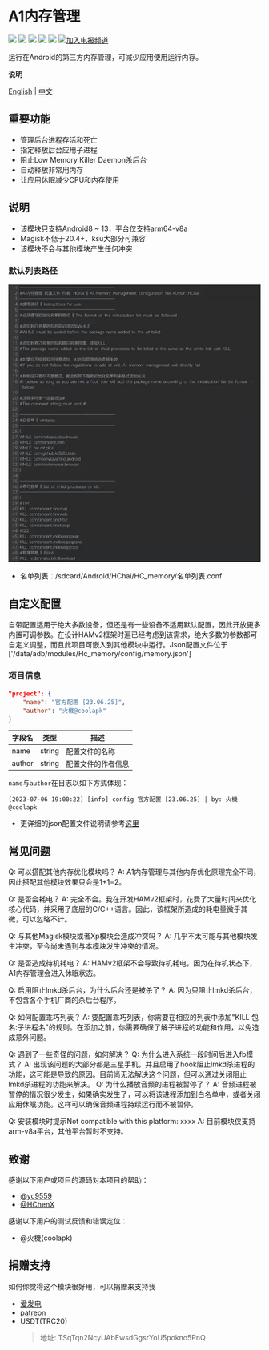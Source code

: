 # A1内存管理

[![](https://img.shields.io/badge/-C-black?logo=c&style=flat-square&logoColor=ffffff)](http://cppmicroservices.org/)
[![](https://img.shields.io/badge/-C++-808080?logo=c%2B%2B&style=flat-square&logoColor=ffffff)](http://cppmicroservices.org/)
[![](https://img.shields.io/badge/-Bash-ae9a5a?style=flat-square&logo=shell&logoColor=ffffff)](https://www.python.org/)
![](https://img.shields.io/badge/Android%208~13-Support-green)
![](https://img.shields.io/badge/arm64--v8a-Support-green)
[![加入电报频道](https://img.shields.io/badge/Join%20group-Telegram-brightgreen.svg)](https://t.me/HCha1234)

运行在Android的第三方内存管理，可减少应用使用运行内存。

**说明**

[English](README.md) | [中文](README-zh.md)

## 重要功能
- 管理后台进程存活和死亡
- 指定释放后台应用子进程
- 阻止Low Memory Killer Daemon杀后台
- 自动释放非常用内存
- 让应用休眠减少CPU和内存使用

## 说明
- 该模块只支持Android8 ~ 13，平台仅支持arm64-v8a
- Magisk不低于20.4+，ksu大部分可兼容
- 该模块不会与其他模块产生任何冲突

### 默认列表路径
![列表图片](image/list.jpg)
- 名单列表：/sdcard/Android/HChai/HC_memory/名单列表.conf

## 自定义配置
自带配置适用于绝大多数设备，但还是有一些设备不适用默认配置，因此开放更多内置可调参数。在设计HAMv2框架时遍已经考虑到该需求，绝大多数的参数都可自定义调整，而且此项目可嵌入到其他模块中运行。Json配置文件位于['/data/adb/modules/Hc_memory/config/memory.json']

### 项目信息
```json
"project": {
    "name": "官方配置 [23.06.25]",
    "author": "火機@coolapk"
}
```

| 字段名   | 类型 | 描述                                           |
| -------- | -------- | ---------------------------------------------- |
| name     | string   | 配置文件的名称                                 |
| author   | string   | 配置文件的作者信息                             |

`name`与`author`在日志以如下方式体现：  
```
[2023-07-06 19:00:22] [info] config 官方配置 [23.06.25] | by: 火機@coolapk
```

- 更详细的json配置文件说明请参考[这里](config/JSON-CONFIG-zh.md)

## 常见问题
Q: 可以搭配其他内存优化模块吗？
A: A1内存管理与其他内存优化原理完全不同，因此搭配其他模块效果只会是1+1=2。

Q: 是否会耗电？
A: 完全不会。我在开发HAMv2框架时，花费了大量时间来优化核心代码，并采用了底层的C/C++语言。因此，该框架所造成的耗电量微乎其微，可以忽略不计。

Q: 与其他Magisk模块或者Xp模块会造成冲突吗？
A: 几乎不太可能与其他模块发生冲突，至今尚未遇到与本模块发生冲突的情况。

Q: 是否造成待机耗电？
A: HAMv2框架不会导致待机耗电，因为在待机状态下，A1内存管理会进入休眠状态。

Q: 启用阻止lmkd杀后台，为什么后台还是被杀了？
A: 因为只阻止lmkd杀后台，不包含各个手机厂商的杀后台程序。

Q: 如何配置乖巧列表？
A: 要配置乖巧列表，你需要在相应的列表中添加"KILL 包名:子进程名"的规则。在添加之前，你需要确保了解子进程的功能和作用，以免造成意外问题。

Q: 遇到了一些奇怪的问题，如何解决？
Q: 为什么进入系统一段时间后进入fb模式？
A: 出现该问题的大部分都是三星手机，并且启用了hook阻止lmkd杀进程的功能，这可能是导致的原因。目前尚无法解决这个问题，但可以通过关闭阻止lmkd杀进程的功能来解决。
Q: 为什么播放音频的进程被暂停了？
A: 音频进程被暂停的情况很少发生，如果确实发生了，可以将该进程添加到白名单中，或者关闭应用休眠功能。这样可以确保音频进程持续运行而不被暂停。

Q: 安装模块时提示Not compatible with this platform: xxxx
A: 目前模块仅支持arm-v8a平台，其他平台暂时不支持。

## 致谢

感谢以下用户或项目的源码对本项目的帮助：  
- [@yc9559](https://github.com/yc9559)
- [@HChenX](https://github.com/HChenX)

感谢以下用户的测试反馈和错误定位：
- @火機(coolapk)

## 捐赠支持
如何你觉得这个模块很好用，可以捐赠来支持我
- [爱发电](https://afdian.net/a/HCha1)
- [patreon](https://patreon.com/A1memory)
- USDT(TRC20)
  > 地址: TSqTqn2NcyUAbEwsdGgsrYoU5pokno5PnQ
